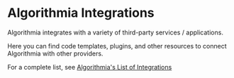 # Algorithmia Integrations

Algorithmia integrates with a variety of third-party services / applications.

Here you can find code templates, plugins, and other resources to connect Algorithmia with other providers.

For a complete list, see [Algorithmia's List of Integrations](https://algorithmia.com/developers/integrations)
